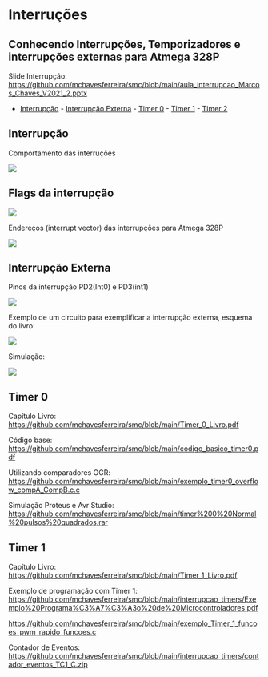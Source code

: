 # Interruções 

## Conhecendo Interrupções, Temporizadores e interrupções externas para Atmega 328P

Slide Interrupção:  https://github.com/mchavesferreira/smc/blob/main/aula_interrupcao_Marcos_Chaves_V2021_2.pptx

- [Interrupção](#Interrupção)
        - [Interrupção Externa](#Interrupção-Externa)
        - [Timer 0](#Interrupção-Externa)
        - [Timer 1](#Interrupção-Externa)
        - [Timer 2](#Interrupção-Externa)



## Interrupção

Comportamento das interruções

<img src=https://raw.githubusercontent.com/mchavesferreira/mice/main/interrupcao/imagens/comportamento_interrupcao.png>

## Flags da interrupção

<img src=https://github.com/mchavesferreira/mice/blob/main/interrupcao/imagens/quadro_interrupcoes.png>

Endereços (interrupt vector) das interrupções para Atmega 328P

<img src=https://github.com/mchavesferreira/mice/blob/main/interrupcao/imagens/enderecoes_interrupcao.png>



## Interrupção Externa

Pinos da interrupção PD2(Int0) e PD3(int1)

<img src=https://github.com/mchavesferreira/mice/blob/main/interrupcao/imagens/pinos_interrupcao_int01.png>

Exemplo de um circuito para exemplificar a interrupção externa, esquema do livro:

<img src=https://github.com/mchavesferreira/mice/blob/main/interrupcao/imagens/int0_livro.png>

Simulação:

<a href=https://wokwi.com/projects/359476742621416449><img src=https://raw.githubusercontent.com/mchavesferreira/mice/main/interrupcao/imagens/esquemasimula.png></a>

## Timer 0

Capítulo Livro: https://github.com/mchavesferreira/smc/blob/main/Timer_0_Livro.pdf

Código base: https://github.com/mchavesferreira/smc/blob/main/codigo_basico_timer0.pdf

Utilizando comparadores OCR:  https://github.com/mchavesferreira/smc/blob/main/exemplo_timer0_overflow_compA_CompB.c.c

Simulação Proteus e Avr Studio:  https://github.com/mchavesferreira/smc/blob/main/timer%200%20Normal%20pulsos%20quadrados.rar



## Timer 1

Capítulo Livro:  https://github.com/mchavesferreira/smc/blob/main/Timer_1_Livro.pdf

Exemplo de programação com Timer 1: 
https://github.com/mchavesferreira/smc/blob/main/interrupcao_timers/Exemplo%20Programa%C3%A7%C3%A3o%20de%20Microcontroladores.pdf

https://github.com/mchavesferreira/smc/blob/main/exemplo_Timer_1_funcoes_pwm_rapido_funcoes.c

Contador de Eventos:  https://github.com/mchavesferreira/smc/blob/main/interrupcao_timers/contador_eventos_TC1_C.zip

